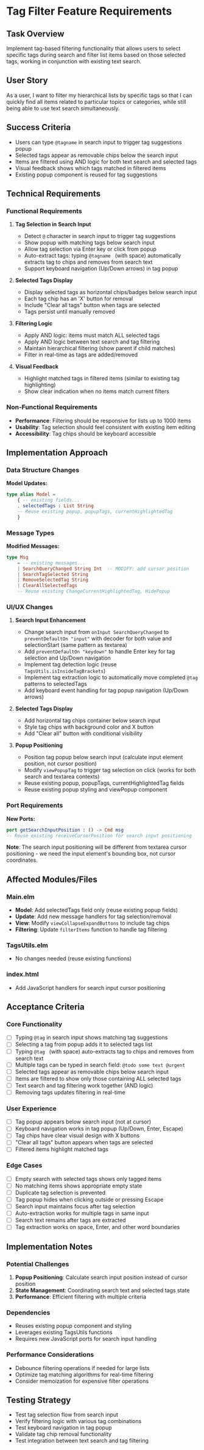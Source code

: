 # Tag Filter Feature Requirements

## Task Overview
Implement tag-based filtering functionality that allows users to select specific tags during search and filter list items based on those selected tags, working in conjunction with existing text search.

## User Story
As a user, I want to filter my hierarchical lists by specific tags so that I can quickly find all items related to particular topics or categories, while still being able to use text search simultaneously.

## Success Criteria
- Users can type `@tagname` in search input to trigger tag suggestions popup
- Selected tags appear as removable chips below the search input
- Items are filtered using AND logic for both text search and selected tags
- Visual feedback shows which tags matched in filtered items
- Existing popup component is reused for tag suggestions

## Technical Requirements

### Functional Requirements
1. **Tag Selection in Search Input**
   - Detect `@` character in search input to trigger tag suggestions
   - Show popup with matching tags below search input
   - Allow tag selection via Enter key or click from popup
   - Auto-extract tags: typing `@tagname ` (with space) automatically extracts tag to chips and removes from search text
   - Support keyboard navigation (Up/Down arrows) in tag popup

2. **Selected Tags Display**
   - Display selected tags as horizontal chips/badges below search input
   - Each tag chip has an 'X' button for removal
   - Include "Clear all tags" button when tags are selected
   - Tags persist until manually removed

3. **Filtering Logic**
   - Apply AND logic: items must match ALL selected tags
   - Apply AND logic between text search and tag filtering
   - Maintain hierarchical filtering (show parent if child matches)
   - Filter in real-time as tags are added/removed

4. **Visual Feedback**
   - Highlight matched tags in filtered items (similar to existing tag highlighting)
   - Show clear indication when no items match current filters

### Non-Functional Requirements
- **Performance**: Filtering should be responsive for lists up to 1000 items
- **Usability**: Tag selection should feel consistent with existing item editing
- **Accessibility**: Tag chips should be keyboard accessible

## Implementation Approach

### Data Structure Changes
**Model Updates:**
```elm
type alias Model =
    { -- existing fields...
    , selectedTags : List String
    -- Reuse existing popup, popupTags, currentHighlightedTag
    }
```

### Message Types
**Modified Messages:**
```elm
type Msg
    = -- existing messages...
    | SearchQueryChanged String Int  -- MODIFY: add cursor position
    | SearchTagSelected String
    | RemoveSelectedTag String
    | ClearAllSelectedTags
    -- Reuse existing ChangeCurrentHighlightedTag, HidePopup
```

### UI/UX Changes
1. **Search Input Enhancement**
   - Change search input from `onInput SearchQueryChanged` to `preventDefaultOn "input"` with decoder for both value and selectionStart (same pattern as textarea)
   - Add `preventDefaultOn "keydown"` to handle Enter key for tag selection and Up/Down navigation
   - Implement tag detection logic (reuse `TagsUtils.isInsideTagBrackets`)
   - Implement tag extraction logic to automatically move completed `@tag ` patterns to selectedTags
   - Add keyboard event handling for tag popup navigation (Up/Down arrows)

2. **Selected Tags Display**
   - Add horizontal tag chips container below search input
   - Style tag chips with background color and X button
   - Add "Clear all" button with conditional visibility

3. **Popup Positioning**
   - Position tag popup below search input (calculate input element position, not cursor position)
   - Modify `viewPopupTag` to trigger tag selection on click (works for both search and textarea contexts)
   - Reuse existing popup, popupTags, currentHighlightedTag fields
   - Reuse existing popup styling and viewPopup component

### Port Requirements
**New Ports:**
```elm
port getSearchInputPosition : () -> Cmd msg
-- Reuse existing receiveCursorPosition for search input positioning
```

**Note**: The search input positioning will be different from textarea cursor positioning - we need the input element's bounding box, not cursor coordinates.

## Affected Modules/Files

### Main.elm
- **Model**: Add selectedTags field only (reuse existing popup fields)
- **Update**: Add new message handlers for tag selection/removal
- **View**: Modify `viewCollapseExpandButtons` to include tag chips
- **Filtering**: Update `filterItems` function to handle tag filtering

### TagsUtils.elm
- No changes needed (reuse existing functions)

### index.html
- Add JavaScript handlers for search input cursor positioning

## Acceptance Criteria

### Core Functionality
- [ ] Typing `@tag` in search input shows matching tag suggestions
- [ ] Selecting a tag from popup adds it to selected tags list
- [ ] Typing `@tag ` (with space) auto-extracts tag to chips and removes from search text
- [ ] Multiple tags can be typed in search field: `@todo some text @urgent`
- [ ] Selected tags appear as removable chips below search input
- [ ] Items are filtered to show only those containing ALL selected tags
- [ ] Text search and tag filtering work together (AND logic)
- [ ] Removing tags updates filtering in real-time

### User Experience
- [ ] Tag popup appears below search input (not at cursor)
- [ ] Keyboard navigation works in tag popup (Up/Down, Enter, Escape)
- [ ] Tag chips have clear visual design with X buttons
- [ ] "Clear all tags" button appears when tags are selected
- [ ] Filtered items highlight matched tags

### Edge Cases
- [ ] Empty search with selected tags shows only tagged items
- [ ] No matching items shows appropriate empty state
- [ ] Duplicate tag selection is prevented
- [ ] Tag popup hides when clicking outside or pressing Escape
- [ ] Search input maintains focus after tag selection
- [ ] Auto-extraction works for multiple tags in same input
- [ ] Search text remains after tags are extracted
- [ ] Tag extraction works on space, Enter, and other word boundaries

## Implementation Notes

### Potential Challenges
1. **Popup Positioning**: Calculate search input position instead of cursor position
2. **State Management**: Coordinating search text and selected tags state
3. **Performance**: Efficient filtering with multiple criteria

### Dependencies
- Reuses existing popup component and styling
- Leverages existing TagsUtils functions
- Requires new JavaScript ports for search input handling

### Performance Considerations
- Debounce filtering operations if needed for large lists
- Optimize tag matching algorithms for real-time filtering
- Consider memoization for expensive filter operations

## Testing Strategy
- Test tag selection flow from search input
- Verify filtering logic with various tag combinations
- Test keyboard navigation in tag popup
- Validate tag chip removal functionality
- Test integration between text search and tag filtering